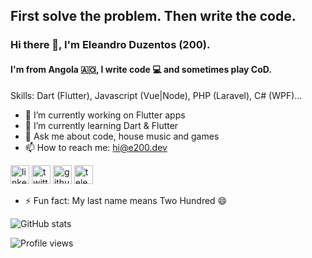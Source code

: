 ## First solve the problem. Then write the code.

### Hi there 👋, I'm Eleandro Duzentos (200).
#### I'm from Angola 🇦🇴, I write code 💻 and sometimes play CoD.

Skills: Dart (Flutter), Javascript (Vue|Node), PHP (Laravel), C# (WPF)...

- 🔭 I’m currently working on Flutter apps
- 🌱 I’m currently learning Dart & Flutter
- 💬 Ask me about code, house music and games
- 📫 How to reach me: [hi@e200.dev](mailto:hi@e200.dev)

[<img src='https://cdn.jsdelivr.net/npm/simple-icons@3.0.1/icons/linkedin.svg' alt='linkedin' height='30'>](https://www.linkedin.com/in/iam-e200/) [<img src='https://cdn.jsdelivr.net/npm/simple-icons@3.0.1/icons/twitter.svg' alt='twitter' height='30'>](https://twitter.com/iam_e200) [<img src='https://cdn.jsdelivr.net/npm/simple-icons@3.0.1/icons/github.svg' alt='github' height='30'>](https://github.com/e200) [<img src='https://cdn.jsdelivr.net/npm/simple-icons@3.0.1/icons/telegram.svg' alt='telegram' height='30'>](https://t.me/qromos)
- ⚡ Fun fact: My last name means Two Hundred 😄

![GitHub stats](https://github-readme-stats.vercel.app/api?username=e200&show_icons=true)

![Profile views](https://gpvc.arturio.dev/e200)
